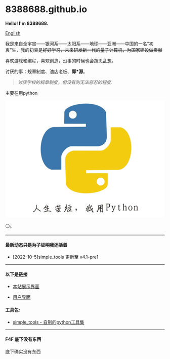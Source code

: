 # 8388688.github.io

**Hello! I'm 8388688.**

[English](README_EN.md)

我是来自全宇宙——银河系——太阳系——地球——亚洲——中国的一名“初衷”生，我的初衷是~~好好学习，未来研发新一代的量子计算机，为国家建设做贡献~~

喜欢游戏和编程，喜欢创造，没事的时候也会胡思乱想。

讨厌的事：规章制度、油店老板、**郭\*源**。

> *讨厌学校的规章制度，但没有到无法容忍的程度.*

主要在用python

![](all_files/e311f59351e84febb9b58ba00ead21f6.png)

⚪。

-----
#### 最新动态~~只是为了证明我还活着~~

- \[2022-10-5\]simple_tools 更新至 v4.1-pre1

-----
#### 以下是链接

+ [本站展示界面](https://8388688.github.io/)

+ [用户界面](https://github.com/8388688/)

#### 工具包:

+ [simple_tools - 自制的python工具集](https://github.com/8388688/simple_tools)

-----
#### F4F 底下没有东西

底下确实没有东西
